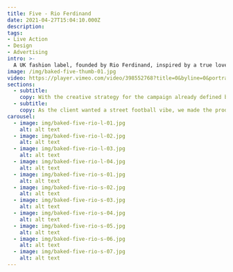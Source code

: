 ```yaml
---
title: Five - Rio Ferdinand
date: 2021-04-27T15:04:10.000Z
description:
tags:
- Live Action
- Design
- Advertising
intro: >-
  A UK fashion label, founded by Rio Ferdinand, inspired by a true love for sportswear, fitness and contemporary football culture.
image: /img/baked-five-thumb-01.jpg
video: https://player.vimeo.com/video/398552768?title=0&byline=0&portrait=0
sections:
  - subtitle:
    copy: With the creative strategy for the campaign already defined by the FIVE team, our live action team produced a campaign that answered the brief to capture a gritty, urban London football vibe.
  - subtitle:
    copy: As the client wanted a street football vibe, we made the production feel like the audience was a part of the action. To achieve this, we used a handheld setup which enabled us to capture the correct look and feel whilst working around shooting in multiple locations in one day.
carousel:
  - image: img/baked-five-rio-l-01.jpg
    alt: alt text
  - image: img/baked-five-rio-l-02.jpg
    alt: alt text
  - image: img/baked-five-rio-l-03.jpg
    alt: alt text
  - image: img/baked-five-rio-l-04.jpg
    alt: alt text
  - image: img/baked-five-rio-s-01.jpg
    alt: alt text
  - image: img/baked-five-rio-s-02.jpg
    alt: alt text
  - image: img/baked-five-rio-s-03.jpg
    alt: alt text
  - image: img/baked-five-rio-s-04.jpg
    alt: alt text
  - image: img/baked-five-rio-s-05.jpg
    alt: alt text
  - image: img/baked-five-rio-s-06.jpg
    alt: alt text
  - image: img/baked-five-rio-s-07.jpg
    alt: alt text
---
```

